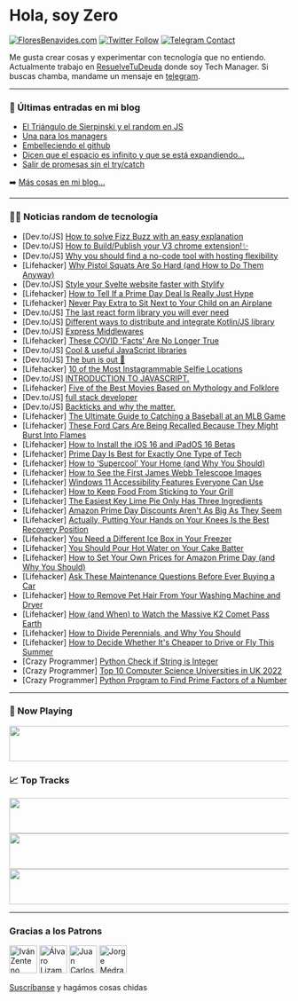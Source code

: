# Hola, soy Zero

[![FloresBenavides.com](https://img.shields.io/website?down_message=oops&label=MiBlog&style=for-the-badge&up_message=online&url=https%3A%2F%2Ffloresbenavides.com)](https://floresbenavides.com) [![Twitter Follow](https://img.shields.io/twitter/follow/ZeroDragon?color=%231DA1F2&label=Follow&logo=twitter&logoColor=ffffff&style=for-the-badge)](https://twitter.com/zerodragon) [![Telegram Contact](https://img.shields.io/badge/escr%C3%ADbeme-ZeroDragon-%2326A5E4?style=for-the-badge&logo=telegram)](https://t.me/zerodragon)

Me gusta crear cosas y experimentar con tecnología que no entiendo.
Actualmente trabajo en [ResuelveTuDeuda](http://github.com/resuelve) donde soy Tech Manager.
Si buscas chamba, mandame un mensaje en [telegram](https://t.me/zerodragon).

---

### 📕 Últimas entradas en mi blog
<!-- BLOG-POST-LIST:START -->
- [El Triángulo de Sierpinski y el random en JS](https://floresbenavides.com/el-triangulo-de-sierpinski-y-el-random-en-js/)
- [Una para los managers](https://floresbenavides.com/una-para-los-managers/)
- [Embelleciendo el github](https://floresbenavides.com/embelleciendo-el-github/)
- [Dicen que el espacio es infinito y que se está expandiendo…](https://floresbenavides.com/dicen-que-el-espacio-es-infinito-y-que-se-esta-expandiendo/)
- [Salir de promesas sin el try/catch](https://floresbenavides.com/salir-de-promesas-sin-el-try-catch/)
<!-- BLOG-POST-LIST:END -->

➡️ [Más cosas en mi blog...](https://floresbenavides.com)

---

### 👨‍💻 Noticias random de tecnología
<!-- TECH-POSTS:START -->
- [Dev.to/JS] [How to solve Fizz Buzz with an easy explanation](https://dev.to/codingwithadam/how-to-solve-fizz-buzz-with-an-easy-explanation-2d0g)
- [Dev.to/JS] [How to Build/Publish your V3 chrome extension!✨](https://dev.to/adhamniazy/how-to-buildpublish-your-v3-chrome-extension-23no)
- [Dev.to/JS] [Why you should find a no-code tool with hosting flexibility](https://dev.to/richkurtzman/why-you-should-find-a-no-code-tool-with-hosting-flexibility-5e7j)
- [Lifehacker] [Why Pistol Squats Are So Hard &lpar;and How to Do Them Anyway&rpar;](https://lifehacker.com/why-pistol-squats-are-so-hard-and-how-to-do-them-anywa-1849166330)
- [Dev.to/JS] [Style your Svelte website faster with Stylify](https://dev.to/machy8/style-your-svelte-website-faster-with-stylify-2ed3)
- [Lifehacker] [How to Tell If a Prime Day Deal Is Really Just Hype](https://lifehacker.com/how-to-tell-if-a-prime-day-deal-is-really-just-hype-1849165522)
- [Lifehacker] [Never Pay Extra to Sit Next to Your Child on an Airplane](https://lifehacker.com/never-pay-extra-to-sit-next-to-your-child-on-an-airplan-1849165865)
- [Dev.to/JS] [The last react form library you will ever need](https://dev.to/ivanms1/the-last-react-form-you-will-ever-need-2f76)
- [Dev.to/JS] [Different ways to distribute and integrate Kotlin/JS library](https://dev.to/touchlab/different-ways-to-distribute-and-integrate-kotlinjs-library-1hg3)
- [Dev.to/JS] [Express Middlewares](https://dev.to/andrewkwizera/express-middlewares-4982)
- [Lifehacker] [These COVID &#39;Facts&#39; Are No Longer True](https://lifehacker.com/these-covid-facts-are-no-longer-true-1849165352)
- [Dev.to/JS] [Cool &amp; useful JavaScript libraries](https://dev.to/lebcit/cool-useful-javascript-libraries-16mb)
- [Dev.to/JS] [The bun is out 🥟](https://dev.to/omher/the-bun-is-out-1ah7)
- [Lifehacker] [10 of the Most Instagrammable Selfie Locations](https://lifehacker.com/10-of-the-most-instagrammable-selfie-locations-1849165693)
- [Dev.to/JS] [INTRODUCTION TO JAVASCRIPT.](https://dev.to/violakithinji/introduction-to-javascript-kmn)
- [Lifehacker] [Five of the Best Movies Based on Mythology and Folklore](https://lifehacker.com/five-of-the-best-movies-based-on-mythology-and-folklore-1849165515)
- [Dev.to/JS] [full stack developer](https://dev.to/abuhuraira598/full-stack-developer-25lj)
- [Dev.to/JS] [Backticks and why the matter.](https://dev.to/lizrhodesss/backticks-and-why-the-matter-oa4)
- [Lifehacker] [The Ultimate Guide to Catching a Baseball at an MLB Game](https://lifehacker.com/the-ultimate-guide-to-catching-a-baseball-at-an-mlb-gam-1849164821)
- [Lifehacker] [These Ford Cars Are Being Recalled Because They Might Burst Into Flames](https://lifehacker.com/these-ford-cars-are-being-recalled-because-they-might-b-1849163907)
- [Lifehacker] [How to Install the iOS 16 and iPadOS 16 Betas](https://lifehacker.com/how-to-install-the-ios-16-and-ipados-16-betas-1849023051)
- [Lifehacker] [Prime Day Is Best for Exactly One Type of Tech](https://lifehacker.com/prime-day-is-best-for-exactly-one-type-of-tech-1849164435)
- [Lifehacker] [How to ‘Supercool’ Your Home &lpar;and Why You Should&rpar;](https://lifehacker.com/how-to-supercool-your-home-and-why-you-should-1849164074)
- [Lifehacker] [How to See the First James Webb Telescope Images](https://lifehacker.com/how-to-see-the-first-james-webb-telescope-images-1849164081)
- [Lifehacker] [Windows 11 Accessibility Features Everyone Can Use](https://lifehacker.com/windows-11-accessibility-features-everyone-can-use-1849163481)
- [Lifehacker] [How to Keep Food From Sticking to Your Grill](https://lifehacker.com/how-to-keep-food-from-sticking-to-your-grill-1849162838)
- [Lifehacker] [The Easiest Key Lime Pie Only Has Three Ingredients](https://lifehacker.com/the-easiest-key-lime-pie-only-has-three-ingredients-1849155013)
- [Lifehacker] [Amazon Prime Day Discounts Aren&#39;t As Big As They Seem](https://lifehacker.com/amazon-prime-day-discounts-arent-as-big-as-they-seem-1849158394)
- [Lifehacker] [Actually, Putting Your Hands on Your Knees Is the Best Recovery Position](https://lifehacker.com/actually-putting-your-hands-on-your-knees-is-the-best-1849157656)
- [Lifehacker] [You Need a Different Ice Box in Your Freezer](https://lifehacker.com/you-need-a-different-ice-box-in-your-freezer-1849157527)
- [Lifehacker] [You Should Pour Hot Water on Your Cake Batter](https://lifehacker.com/you-should-pour-hot-water-on-your-cake-batter-1849149520)
- [Lifehacker] [How to Set Your Own Prices for Amazon Prime Day &lpar;and Why You Should&rpar;](https://lifehacker.com/how-to-set-your-own-prices-for-amazon-prime-day-and-wh-1849158967)
- [Lifehacker] [Ask These Maintenance Questions Before Ever Buying a Car](https://lifehacker.com/ask-these-maintenance-questions-before-ever-buying-a-ca-1849154999)
- [Lifehacker] [How to Remove Pet Hair From Your Washing Machine and Dryer](https://lifehacker.com/how-to-remove-pet-hair-from-your-washing-machine-and-dr-1849155006)
- [Lifehacker] [How &lpar;and When&rpar; to Watch the Massive K2 Comet Pass Earth](https://lifehacker.com/how-and-when-to-watch-the-massive-k2-comet-pass-earth-1849155026)
- [Lifehacker] [How to Divide Perennials, and Why You Should](https://lifehacker.com/how-to-divide-perennials-and-why-you-should-1849154899)
- [Lifehacker] [How to Decide Whether It&#39;s Cheaper to Drive or Fly This Summer](https://lifehacker.com/how-to-decide-whether-its-cheaper-to-drive-or-fly-this-1849154927)
- [Crazy Programmer] [Python Check if String is Integer](https://www.thecrazyprogrammer.com/2022/07/python-check-if-string-is-integer.html)
- [Crazy Programmer] [Top 10 Computer Science Universities in UK 2022](https://www.thecrazyprogrammer.com/2022/07/computer-science-universities-in-uk.html)
- [Crazy Programmer] [Python Program to Find Prime Factors of a Number](https://www.thecrazyprogrammer.com/2022/07/python-program-to-find-prime-factors-of-a-number.html)<!-- TECH-POSTS:END -->

---

### 🎵 Now Playing
<a href="https://spotify-now-playing-dun.vercel.app/now-playing?open"><img src="https://spotify-now-playing-dun.vercel.app/now-playing" width="540" height="64"></a>

### 📈 Top Tracks
<a href="https://spotify-now-playing-dun.vercel.app/top-tracks?i=1&open"><img src="https://spotify-now-playing-dun.vercel.app/top-tracks?i=1" width="540" height="64"></a>
<a href="https://spotify-now-playing-dun.vercel.app/top-tracks?i=2&open"><img src="https://spotify-now-playing-dun.vercel.app/top-tracks?i=2" width="540" height="64"></a>
<a href="https://spotify-now-playing-dun.vercel.app/top-tracks?i=3&open"><img src="https://spotify-now-playing-dun.vercel.app/top-tracks?i=3" width="540" height="64"></a>

---

### Gracias a los Patrons
[<img src="https://avatars.githubusercontent.com/u/243380?v=4" alt="Iván Zenteno" width="50px">](https://github.com/k001) [<img src="https://avatars.githubusercontent.com/u/19955639?v=4" alt="Álvaro Lizama" width="50px">](https://github.com/alvarolizama) [<img src="https://avatars.githubusercontent.com/u/2718753?v=4" alt="Juan Carlos Ruiz" width="50px">](https://github.com/JuanCrg90) [<img src="https://avatars.githubusercontent.com/u/37025?v=4" alt="Jorge Medrano" width="50px">](https://github.com/h1pp1e) 

[Suscríbanse](https://www.patreon.com/zerodragon) y hagámos cosas chidas
